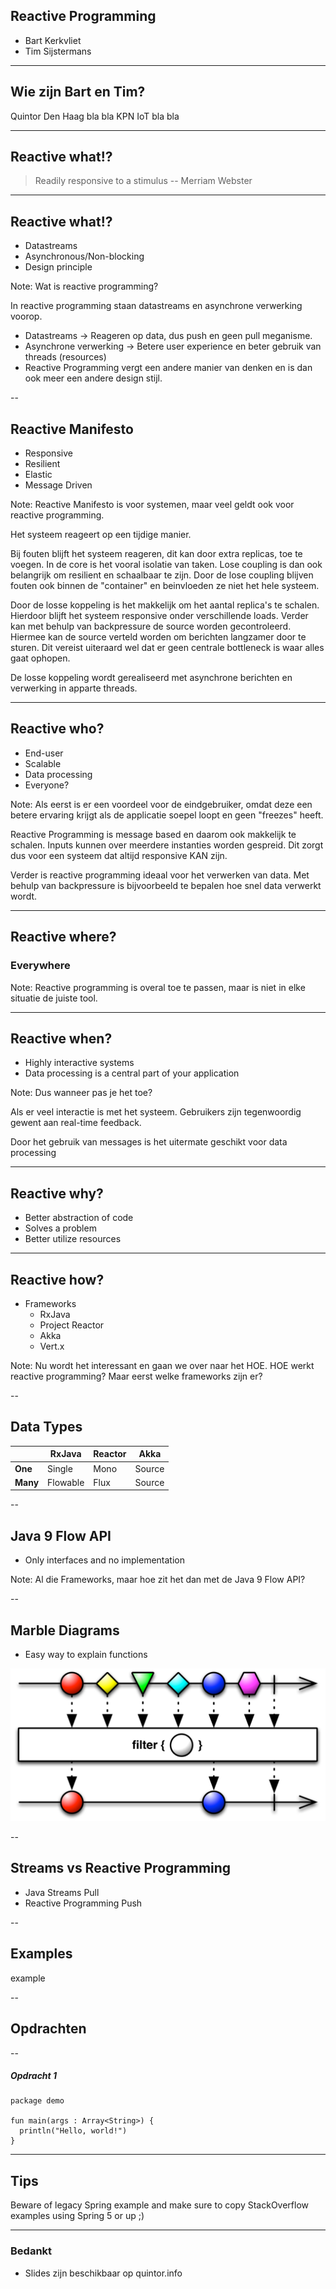 <!--
What, Who, Where, When, Why, How
-->

## Reactive Programming

* Bart Kerkvliet
* Tim Sijstermans

---

## Wie zijn Bart en Tim?

Quintor Den Haag bla bla KPN IoT bla bla

---

## Reactive what!?

> Readily responsive to a stimulus -- Merriam Webster

---

## Reactive what!?

* Datastreams <!-- .element: class="fragment" -->
* Asynchronous/Non-blocking <!-- .element: class="fragment" -->
* Design principle <!-- .element: class="fragment" -->

Note:
Wat is reactive programming?

In reactive programming staan datastreams en asynchrone verwerking voorop.
- Datastreams -> Reageren op data, dus push en geen pull meganisme.
- Asynchrone verwerking -> Betere user experience en beter gebruik van threads (resources)
- Reactive Programming vergt een andere manier van denken en is dan ook meer een
andere design stijl.

--

## Reactive Manifesto

* Responsive <!-- .element: class="fragment" -->
* Resilient <!-- .element: class="fragment" -->
* Elastic <!-- .element: class="fragment" -->
* Message Driven <!-- .element: class="fragment" -->

Note:
Reactive Manifesto is voor systemen, maar veel geldt ook voor reactive programming.

Het systeem reageert op een tijdige manier.

Bij fouten blijft het systeem reageren, dit kan door extra replicas, toe te
voegen. In de core is het vooral isolatie van taken. Lose coupling is dan ook
belangrijk om resilient en schaalbaar te zijn. Door de lose coupling blijven
fouten ook binnen de "container" en beinvloeden ze niet het hele systeem.

Door de losse koppeling is het makkelijk om het aantal replica's te schalen.
Hierdoor blijft het systeem responsive onder verschillende loads. Verder kan
met behulp van backpressure de source worden gecontroleerd. Hiermee kan de
source verteld worden om berichten langzamer door te sturen. Dit vereist
uiteraard wel dat er geen centrale bottleneck is waar alles gaat ophopen.

De losse koppeling wordt gerealiseerd met asynchrone berichten en verwerking
in apparte threads. 

---

## Reactive who?

* End-user <!-- .element: class="fragment" -->
* Scalable <!-- .element: class="fragment" -->
* Data processing <!-- .element: class="fragment" -->
* Everyone? <!-- .element: class="fragment" -->

Note:
Als eerst is er een voordeel voor de eindgebruiker, omdat deze een betere
ervaring krijgt als de applicatie soepel loopt en geen "freezes" heeft.

Reactive Programming is message based en daarom ook makkelijk te schalen.
Inputs kunnen over meerdere instanties worden gespreid. Dit zorgt dus voor een
systeem dat altijd responsive KAN zijn.

Verder is reactive programming ideaal voor het verwerken van data. Met
behulp van backpressure is bijvoorbeeld te bepalen hoe snel data verwerkt wordt.

---

## Reactive where?

### Everywhere <!-- .element: class="fragment" -->

Note:
Reactive programming is overal toe te passen, maar is niet in elke situatie de
juiste tool.

---

## Reactive when?

* Highly interactive systems <!-- .element: class="fragment" -->
* Data processing is a central part of your application <!-- .element: class="fragment" -->

Note:
Dus wanneer pas je het toe?

Als er veel interactie is met het systeem. Gebruikers zijn tegenwoordig gewent
aan real-time feedback.

Door het gebruik van messages is het uitermate geschikt voor data processing

---

## Reactive why?

* Better abstraction of code <!-- .element: class="fragment" -->
* Solves a problem <!-- .element: class="fragment" -->
* Better utilize resources <!-- .element: class="fragment" -->

---

## Reactive how?

* Frameworks <!-- .element: class="fragment" -->
    * RxJava <!-- .element: class="fragment" -->
    * Project Reactor <!-- .element: class="fragment" -->
    * Akka <!-- .element: class="fragment" -->
    * Vert.x <!-- .element: class="fragment" -->

Note:
Nu wordt het interessant en gaan we over naar het HOE. HOE werkt reactive programming?
Maar eerst welke frameworks zijn er?

--

## Data Types

|          | RxJava   | Reactor | Akka   |
|----------|----------|---------|--------|
| **One**  | Single   | Mono    | Source |
| **Many** | Flowable | Flux    | Source |   

--

## Java 9 Flow API

* Only interfaces and no implementation <!-- .element: class="fragment" -->

Note:
Al die Frameworks, maar hoe zit het dan met de Java 9 Flow API?

--

## Marble Diagrams

* Easy way to explain functions

![Marble Diagram](images/marble-filter.png)

--

## Streams vs Reactive Programming

* Java Streams Pull
* Reactive Programming Push

--

## Examples

example

--

## Opdrachten

--

##### Opdracht 1

```
package demo 
 
fun main(args : Array<String>) { 
  println("Hello, world!") 
}
```

---

## Tips

Beware of legacy Spring example and make sure to copy StackOverflow examples using Spring 5 or up ;)

---

### Bedankt

* Slides zijn beschikbaar op quintor.info
